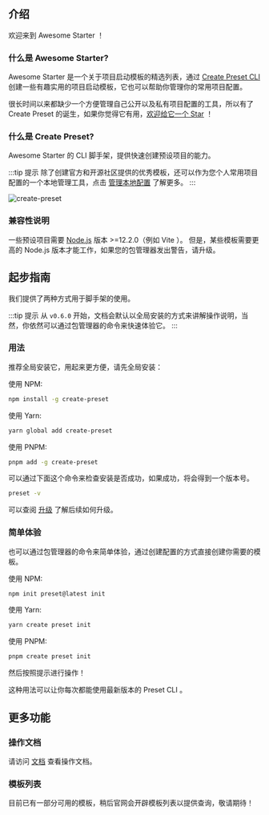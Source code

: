 ## 介绍

欢迎来到 Awesome Starter ！

### 什么是 Awesome Starter?

Awesome Starter 是一个关于项目启动模板的精选列表，通过 [Create Preset CLI](#什么是-create-preset) 创建一些有趣实用的项目启动模板，它也可以帮助你管理你的常用项目配置。

很长时间以来都缺少一个方便管理自己公开以及私有项目配置的工具，所以有了 Create Preset 的诞生，如果你觉得它有用，[欢迎给它一个 Star](https://github.com/awesome-starter/create-preset) ！

### 什么是 Create Preset?

Awesome Starter 的 CLI 脚手架，提供快速创建预设项目的能力。

:::tip 提示
除了创建官方和开源社区提供的优秀模板，还可以作为您个人常用项目配置的一个本地管理工具，点击 [管理本地配置](#%E7%AE%A1%E7%90%86%E6%9C%AC%E5%9C%B0%E9%85%8D%E7%BD%AE) 了解更多。
:::

![create-preset](https://cdn.jsdelivr.net/gh/chengpeiquan/assets-storage/img/2021/11/20220110155037.gif)

### 兼容性说明

一些预设项目需要 [Node.js](https://nodejs.org/en/) 版本 >=12.2.0（例如 Vite ）。 但是，某些模板需要更高的 Node.js 版本才能工作，如果您的包管理器发出警告，请升级。

## 起步指南

我们提供了两种方式用于脚手架的使用。

:::tip 提示
从 `v0.6.0` 开始，文档会默认以全局安装的方式来讲解操作说明，当然，你依然可以通过包管理器的命令来快速体验它。
:::

### 用法

推荐全局安装它，用起来更方便，请先全局安装：

使用 NPM:

```bash
npm install -g create-preset
```

使用 Yarn:

```bash
yarn global add create-preset
```

使用 PNPM:

```bash
pnpm add -g create-preset
```

可以通过下面这个命令来检查安装是否成功，如果成功，将会得到一个版本号。

```bash
preset -v
```

可以查阅 [升级](#升级) 了解后续如何升级。

### 简单体验

也可以通过包管理器的命令来简单体验，通过创建配置的方式直接创建你需要的模板。

使用 NPM:

```bash
npm init preset@latest init
```

使用 Yarn:

```bash
yarn create preset init
```

使用 PNPM:

```bash
pnpm create preset init
```

然后按照提示进行操作！

这种用法可以让你每次都能使用最新版本的 Preset CLI 。

## 更多功能

### 操作文档

请访问 [文档](/zh/docs.html) 查看操作文档。

### 模板列表

目前已有一部分可用的模板，稍后官网会开辟模板列表以提供查询，敬请期待！